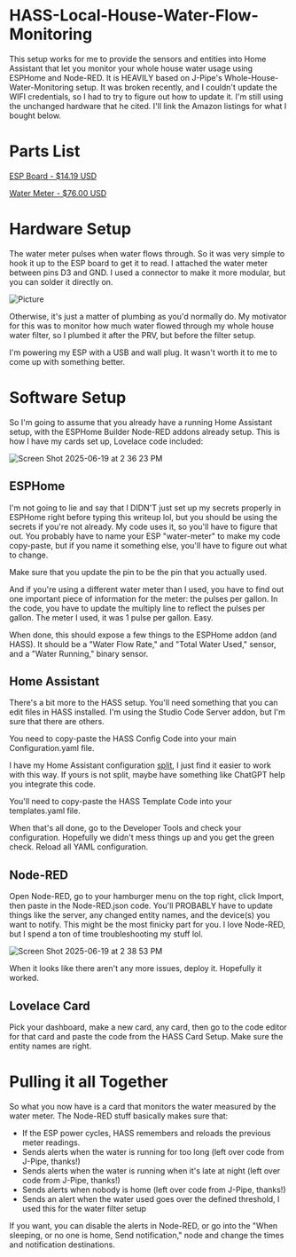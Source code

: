 # HASS-Local-House-Water-Flow-Monitoring

This setup works for me to provide the sensors and entities into Home Assistant that let you monitor your whole house water usage using ESPHome and Node-RED. It is HEAVILY based on J-Pipe's Whole-House-Water-Monitoring setup. It was broken recently, and I couldn't update the WIFI credentials, so I had to try to figure out how to update it. I'm still using the unchanged hardware that he cited. I'll link the Amazon listings for what I bought below.


# Parts List

[ESP Board - $14.19 USD](https://www.amazon.com/dp/B081PX9YFV?ref_=ppx_hzsearch_conn_dt_b_fed_asin_title_1&th=1)

[Water Meter - $76.00 USD](https://www.amazon.com/dp/B01DAZOQO2?ref_=ppx_hzsearch_conn_dt_b_fed_asin_title_17&th=1)


# Hardware Setup

The water meter pulses when water flows through. So it was very simple to hook it up to the ESP board to get it to read. I attached the water meter between pins D3 and GND. I used a connector to make it more modular, but you can solder it directly on.

![Picture](https://github.com/user-attachments/assets/ca90dd0a-937d-47ac-80f3-f1b67b773c0d)

Otherwise, it's just a matter of plumbing as you'd normally do. My motivator for this was to monitor how much water flowed through my whole house water filter, so I plumbed it after the PRV, but before the filter setup.

I'm powering my ESP with a USB and wall plug. It wasn't worth it to me to come up with something better.


# Software Setup

So I'm going to assume that you already have a running Home Assistant setup, with the ESPHome Builder Node-RED addons already setup. This is how I have my cards set up, Lovelace code included:

![Screen Shot 2025-06-19 at 2 36 23 PM](https://github.com/user-attachments/assets/6b02f86f-da57-4b71-b9f0-e52bbb586bde)

## ESPHome

I'm not going to lie and say that I DIDN'T just set up my secrets properly in ESPHome right before typing this writeup lol, but you should be using the secrets if you're not already. My code uses it, so you'll have to figure that out. You probably have to name your ESP "water-meter" to make my code copy-paste, but if you name it something else, you'll have to figure out what to change. 


Make sure that you update the pin to be the pin that you actually used.


And if you're using a different water meter than I used, you have to find out one important piece of information for the meter: the pulses per gallon. In the code, you have to update the multiply line to reflect the pulses per gallon. The meter I used, it was 1 pulse per gallon. Easy.


When done, this should expose a few things to the ESPHome addon (and HASS). It should be a "Water Flow Rate," and "Total Water Used," sensor, and a "Water Running," binary sensor.

## Home Assistant

There's a bit more to the HASS setup. You'll need something that you can edit files in HASS installed. I'm using the Studio Code Server addon, but I'm sure that there are others.

You need to copy-paste the HASS Config Code into your main Configuration.yaml file. 

I have my Home Assistant configuration [split](https://www.home-assistant.io/docs/configuration/splitting_configuration/), I just find it easier to work with this way. If yours is not split, maybe have something like ChatGPT help you integrate this code.

You'll need to copy-paste the HASS Template Code into your templates.yaml file.

When that's all done, go to the Developer Tools and check your configuration. Hopefully we didn't mess things up and you get the green check. Reload all YAML configuration.

## Node-RED

Open Node-RED, go to your hamburger menu on the top right, click Import, then paste in the Node-RED.json code. You'll PROBABLY have to update things like the server, any changed entity names, and the device(s) you want to notify. This might be the most finicky part for you. I love Node-RED, but I spend a ton of time troubleshooting my stuff lol.

![Screen Shot 2025-06-19 at 2 38 53 PM](https://github.com/user-attachments/assets/c12d44c7-bf1e-4b1c-9e94-fcd235fd7538)

When it looks like there aren't any more issues, deploy it. Hopefully it worked.

## Lovelace Card

Pick your dashboard, make a new card, any card, then go to the code editor for that card and paste the code from the HASS Card Setup. Make sure the entity names are right. 


# Pulling it all Together

So what you now have is a card that monitors the water measured by the water meter. The Node-RED stuff basically makes sure that:
- If the ESP power cycles, HASS remembers and reloads the previous meter readings.
- Sends alerts when the water is running for too long (left over code from J-Pipe, thanks!)
- Sends alerts when the water is running when it's late at night (left over code from J-Pipe, thanks!)
- Sends alerts when nobody is home (left over code from J-Pipe, thanks!)
- Sends an alert when the water used goes over the defined threshold, I used this for the water filter setup


If you want, you can disable the alerts in Node-RED, or go into the "When sleeping, or no one is home, Send notification," node and change the times and notification destinations.
